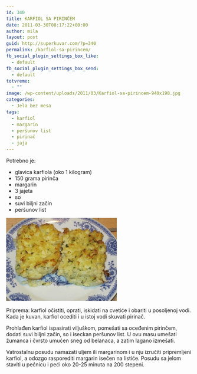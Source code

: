```yaml
---
id: 340
title: KARFIOL SA PIRINČEM
date: 2011-03-30T08:17:22+00:00
author: mila
layout: post
guid: http://superkuvar.com/?p=340
permalink: /karfiol-sa-pirincem/
fb_social_plugin_settings_box_like:
  - default
fb_social_plugin_settings_box_send:
  - default
totvreme:
  - ""
image: /wp-content/uploads/2011/03/Karfiol-sa-pirincem-940x198.jpg
categories:
  - Jela bez mesa
tags:
  - karfiol
  - margarin
  - peršunov list
  - pirinač
  - jaja
---
```

Potrebno je:

  * glavica karfiola (oko 1 kilogram)
  * 150 grama pirinča
  * margarin
  * 3 jajeta
  * so
  * suvi biljni začin
  * peršunov list

<img class="alignnone size-medium wp-image-4499" title="Karfiol sa pirincem" src="/wp-content/uploads/2011/03/Karfiol-sa-pirincem-300x225.jpg" alt="" width="300" height="225" /> 

Priprema: karfiol očistiti, oprati, iskidati na cvetiće i obariti u posoljenoj vodi. Kada je kuvan, karfiol ocediti i u istoj vodi skuvati pirinač.

Prohlađen karfiol ispasirati viljuškom, pomešati sa oceđenim pirinčem, dodati suvi biljni začin, so i iseckan peršunov list. U ovu masu umešati žumanca i čvrsto umućen sneg od belanaca, a zatim lagano izmešati.

Vatrostalnu posudu namazati uljem ili margarinom i u nju izručiti pripremljeni karfiol, a odozgo rasporediti margarin isečen na listiće. Posudu sa jelom staviti u pećnicu i peći oko 20-25 minuta na 200 stepeni.